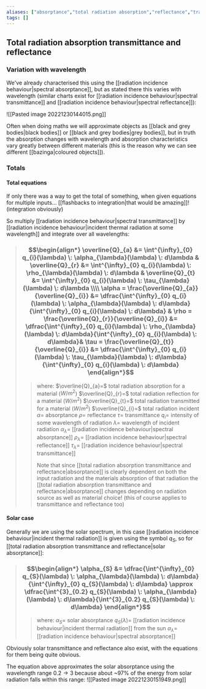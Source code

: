 ```yaml
---
aliases: ["absorptance","total radiation absorption","reflectance","transmittance","absorptivity"]
tags: []
---
```


## Total radiation absorption transmittance and reflectance

### Variation with wavelength

We've already characterised this using the [[radiation incidence behaviour|spectral absorptance]], but as stated there this varies with wavelength (similar charts exist for [[radiation incidence behaviour|spectral transmittance]] and [[radiation incidence behaviour|spectral reflectance]]):

![[Pasted image 20221230144015.png]]

Often when doing maths we will approximate objects as [[black and grey bodies|black bodies]] or [[black and grey bodies|grey bodies]], but in truth the absorption changes with wavelength and absorption characteristics vary greatly between different materials (this is the reason why we can see different [[bazinga|coloured objects]]). 

### Totals

#### Total equations

If only there was a way to get the total of something, when given equations for multiple inputs... [[flashbacks to integration|that would be amazing]]! (integration obviously)

So multiply [[radiation incidence behaviour|spectral transmittance]] by [[radiation incidence behaviour|incident thermal radiation at some wavelength]] and integrate over all wavelengths:

> ### $$\begin{align*} \overline{Q}_{a}  &= \int^{\infty}_{0} q_{i}(\lambda) \: \alpha_{\lambda}(\lambda) \: d\lambda & \overline{Q}_{r}  &= \int^{\infty}_{0} q_{i}(\lambda) \: \rho_{\lambda}(\lambda) \: d\lambda & \overline{Q}_{t}  &= \int^{\infty}_{0} q_{i}(\lambda) \: \tau_{\lambda}(\lambda) \: d\lambda  \\\\ \alpha = \frac{\overline{Q}_{a}}{\overline{Q}_{i}}  &= \dfrac{\int^{\infty}_{0} q_{i}(\lambda) \: \alpha_{\lambda}(\lambda) \: d\lambda}{\int^{\infty}_{0} q_{i}(\lambda) \: d\lambda} & \rho = \frac{\overline{Q}_{r}}{\overline{Q}_{i}}  &= \dfrac{\int^{\infty}_{0} q_{i}(\lambda) \: \rho_{\lambda}(\lambda) \: d\lambda}{\int^{\infty}_{0} q_{i}(\lambda) \: d\lambda}& \tau = \frac{\overline{Q}_{t}}{\overline{Q}_{i}}  &= \dfrac{\int^{\infty}_{0} q_{i}(\lambda) \: \tau_{\lambda}(\lambda) \: d\lambda}{\int^{\infty}_{0} q_{i}(\lambda) \: d\lambda} \end{align*}$$ 
>> where:
>> $\overline{Q}_{a}=$ total radiation absorption for a material ($W/m^{2}$)
>> $\overline{Q}_{r}=$ total radiation reflection for a material ($W/m^{2}$)
>> $\overline{Q}_{t}=$ total radiation transmitted for a material ($W/m^{2}$)
>> $\overline{Q}_{i}=$ total radiation incident
>> $\alpha=$ absorptance
>> $\rho=$ reflectance
>> $\tau=$ transmittance
>> $q_{i}=$ intensity of some wavelength of radiation
>> $\lambda=$ wavelength of incident radiation
>> $\alpha_{\lambda}=$ [[radiation incidence behaviour|spectral absorptance]]
>> $\rho_{\lambda}=$ [[radiation incidence behaviour|spectral reflectance]]
>> $\tau_{\lambda}=$ [[radiation incidence behaviour|spectral transmittance]]
>> 
>> Note that since [[total radiation absorption transmittance and reflectance|absorptance]] is clearly dependent on both the input radiation and the materials absorption of that radiation the [[total radiation absorption transmittance and reflectance|absorptance]] changes depending on radiation source as well as material choice! (this of course applies to transmittance and reflectance too)

#### Solar case

Generally we are using the solar spectrum, in this case [[radiation incidence behaviour|incident thermal radiation]] is given using the symbol $q_{S}$, so for [[total radiation absorption transmittance and reflectance|solar absorptance]]:

> ### $$\begin{align*}  \alpha_{S}  &= \dfrac{\int^{\infty}_{0} q_{S}(\lambda) \: \alpha_{\lambda}(\lambda) \: d\lambda}{\int^{\infty}_{0} q_{S}(\lambda) \: d\lambda} \approx \dfrac{\int^{3}_{0.2} q_{S}(\lambda) \: \alpha_{\lambda}(\lambda) \: d\lambda}{\int^{3}_{0.2} q_{S}(\lambda) \: d\lambda} \end{align*}$$
>> where:
>> $\alpha_{S}=$ solar absorptance
>> $q_{S}(\lambda)=$ [[radiation incidence behaviour|incident thermal radiation]] from the sun
>> $\alpha_{\lambda}=$ [[radiation incidence behaviour|spectral absorptance]]

Obviously solar transmittance and reflectance also exist, with the equations for them being quite obvious.

The equation above approximates the solar absorptance using the wavelength range $0.2\to3$ because about ~$97\%$ of the energy from solar radiation falls within this range:
![[Pasted image 20221230151949.png]]
